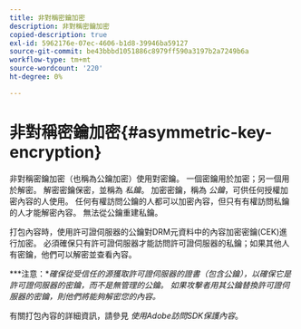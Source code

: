 ```yaml
---
title: 非對稱密鑰加密
description: 非對稱密鑰加密
copied-description: true
exl-id: 5962176e-07ec-4606-b1d8-39946ba59127
source-git-commit: be43bbbd1051886c8979ff590a3197b2a7249b6a
workflow-type: tm+mt
source-wordcount: '220'
ht-degree: 0%

---
```


# 非對稱密鑰加密{#asymmetric-key-encryption}

非對稱密鑰加密（也稱為公鑰加密）使用對密鑰。 一個密鑰用於加密；另一個用於解密。 解密密鑰保密，並稱為 *私鑰*。 加密密鑰，稱為 *公鑰*，可供任何授權加密內容的人使用。 任何有權訪問公鑰的人都可以加密內容，但只有有權訪問私鑰的人才能解密內容。 無法從公鑰重建私鑰。

打包內容時，使用許可證伺服器的公鑰對DRM元資料中的內容加密密鑰(CEK)進行加密。 必須確保只有許可證伺服器才能訪問許可證伺服器的私鑰；如果其他人有密鑰，他們可以解密並查看內容。

***注意：**確保從受信任的源獲取許可證伺服器的證書（包含公鑰），以確保它是許可證伺服器的密鑰，而不是無管理的公鑰。 如果攻擊者用其公鑰替換許可證伺服器的密鑰，則他們將能夠解密您的內容。*

有關打包內容的詳細資訊，請參見 *使用Adobe訪問SDK保護內容*。
